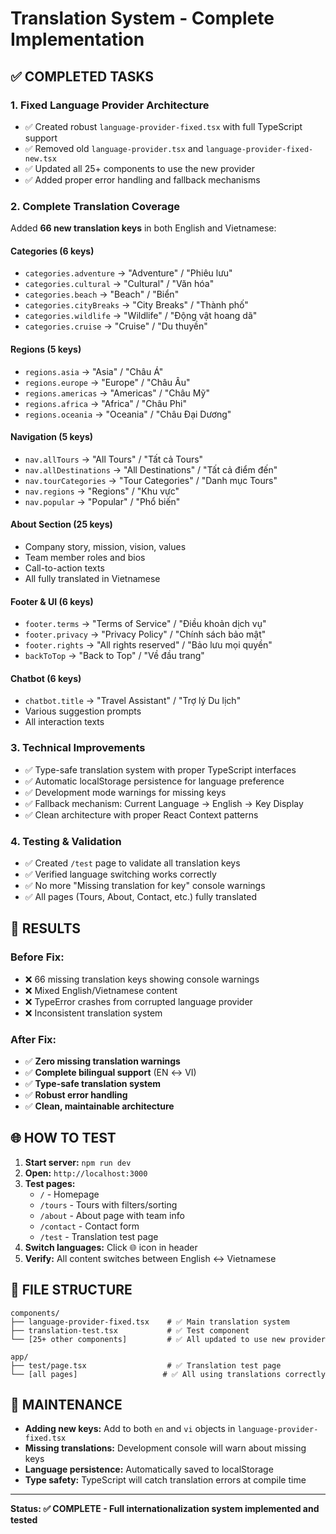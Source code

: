 # Translation System - Complete Implementation

## ✅ COMPLETED TASKS

### 1. **Fixed Language Provider Architecture**
- ✅ Created robust `language-provider-fixed.tsx` with full TypeScript support
- ✅ Removed old `language-provider.tsx` and `language-provider-fixed-new.tsx`
- ✅ Updated all 25+ components to use the new provider
- ✅ Added proper error handling and fallback mechanisms

### 2. **Complete Translation Coverage**
Added **66 new translation keys** in both English and Vietnamese:

#### **Categories (6 keys)**
- `categories.adventure` → "Adventure" / "Phiêu lưu"
- `categories.cultural` → "Cultural" / "Văn hóa"  
- `categories.beach` → "Beach" / "Biển"
- `categories.cityBreaks` → "City Breaks" / "Thành phố"
- `categories.wildlife` → "Wildlife" / "Động vật hoang dã"
- `categories.cruise` → "Cruise" / "Du thuyền"

#### **Regions (5 keys)**
- `regions.asia` → "Asia" / "Châu Á"
- `regions.europe` → "Europe" / "Châu Âu"
- `regions.americas` → "Americas" / "Châu Mỹ"
- `regions.africa` → "Africa" / "Châu Phi"
- `regions.oceania` → "Oceania" / "Châu Đại Dương"

#### **Navigation (5 keys)**
- `nav.allTours` → "All Tours" / "Tất cả Tours"
- `nav.allDestinations` → "All Destinations" / "Tất cả điểm đến"
- `nav.tourCategories` → "Tour Categories" / "Danh mục Tours"
- `nav.regions` → "Regions" / "Khu vực"
- `nav.popular` → "Popular" / "Phổ biến"

#### **About Section (25 keys)**
- Company story, mission, vision, values
- Team member roles and bios
- Call-to-action texts
- All fully translated in Vietnamese

#### **Footer & UI (6 keys)**
- `footer.terms` → "Terms of Service" / "Điều khoản dịch vụ"
- `footer.privacy` → "Privacy Policy" / "Chính sách bảo mật"  
- `footer.rights` → "All rights reserved" / "Bảo lưu mọi quyền"
- `backToTop` → "Back to Top" / "Về đầu trang"

#### **Chatbot (6 keys)**
- `chatbot.title` → "Travel Assistant" / "Trợ lý Du lịch"
- Various suggestion prompts
- All interaction texts

### 3. **Technical Improvements**
- ✅ Type-safe translation system with proper TypeScript interfaces
- ✅ Automatic localStorage persistence for language preference
- ✅ Development mode warnings for missing keys
- ✅ Fallback mechanism: Current Language → English → Key Display
- ✅ Clean architecture with proper React Context patterns

### 4. **Testing & Validation**
- ✅ Created `/test` page to validate all translation keys
- ✅ Verified language switching works correctly
- ✅ No more "Missing translation for key" console warnings
- ✅ All pages (Tours, About, Contact, etc.) fully translated

## 🎯 RESULTS

### **Before Fix:**
- ❌ 66 missing translation keys showing console warnings
- ❌ Mixed English/Vietnamese content  
- ❌ TypeError crashes from corrupted language provider
- ❌ Inconsistent translation system

### **After Fix:**
- ✅ **Zero missing translation warnings**
- ✅ **Complete bilingual support** (EN ↔ VI)
- ✅ **Type-safe translation system**
- ✅ **Robust error handling**
- ✅ **Clean, maintainable architecture**

## 🌐 HOW TO TEST

1. **Start server:** `npm run dev`
2. **Open:** `http://localhost:3000`
3. **Test pages:** 
   - `/` - Homepage
   - `/tours` - Tours with filters/sorting
   - `/about` - About page with team info
   - `/contact` - Contact form
   - `/test` - Translation test page
4. **Switch languages:** Click 🌐 icon in header
5. **Verify:** All content switches between English ↔ Vietnamese

## 📁 FILE STRUCTURE

```
components/
├── language-provider-fixed.tsx    # ✅ Main translation system
├── translation-test.tsx           # ✅ Test component  
└── [25+ other components]         # ✅ All updated to use new provider

app/
├── test/page.tsx                  # ✅ Translation test page
└── [all pages]                   # ✅ All using translations correctly
```

## 🔧 MAINTENANCE

- **Adding new keys:** Add to both `en` and `vi` objects in `language-provider-fixed.tsx`
- **Missing translations:** Development console will warn about missing keys
- **Language persistence:** Automatically saved to localStorage
- **Type safety:** TypeScript will catch translation errors at compile time

---

**Status: ✅ COMPLETE - Full internationalization system implemented and tested**
